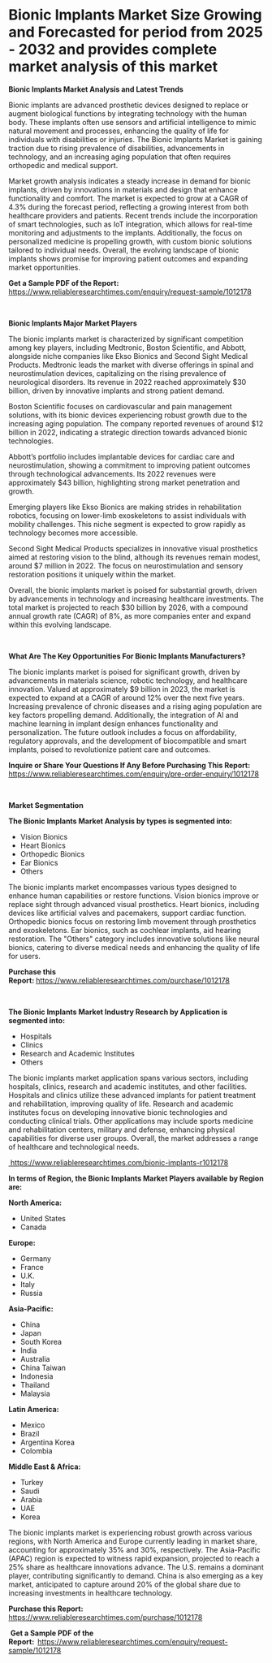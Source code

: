<p><h1>Bionic Implants Market Size Growing and Forecasted for period from 2025 - 2032 and provides complete market analysis of this market</h1></p><p><strong>Bionic Implants Market Analysis and Latest Trends</strong></p>
<p><p>Bionic implants are advanced prosthetic devices designed to replace or augment biological functions by integrating technology with the human body. These implants often use sensors and artificial intelligence to mimic natural movement and processes, enhancing the quality of life for individuals with disabilities or injuries. The Bionic Implants Market is gaining traction due to rising prevalence of disabilities, advancements in technology, and an increasing aging population that often requires orthopedic and medical support.</p><p>Market growth analysis indicates a steady increase in demand for bionic implants, driven by innovations in materials and design that enhance functionality and comfort. The market is expected to grow at a CAGR of 4.3% during the forecast period, reflecting a growing interest from both healthcare providers and patients. Recent trends include the incorporation of smart technologies, such as IoT integration, which allows for real-time monitoring and adjustments to the implants. Additionally, the focus on personalized medicine is propelling growth, with custom bionic solutions tailored to individual needs. Overall, the evolving landscape of bionic implants shows promise for improving patient outcomes and expanding market opportunities.</p></p>
<p><strong>Get a Sample PDF of the Report:&nbsp;</strong> <a href="https://www.reliableresearchtimes.com/enquiry/request-sample/1012178?utm_campaign=3528&utm_medium=2&utm_source=Github&utm_content=ia&utm_term=16042025&utm_id=bionic-implants">https://www.reliableresearchtimes.com/enquiry/request-sample/1012178</a></p>
<p>&nbsp;</p>
<p><strong>Bionic Implants Major Market Players</strong></p>
<p><p>The bionic implants market is characterized by significant competition among key players, including Medtronic, Boston Scientific, and Abbott, alongside niche companies like Ekso Bionics and Second Sight Medical Products. Medtronic leads the market with diverse offerings in spinal and neurostimulation devices, capitalizing on the rising prevalence of neurological disorders. Its revenue in 2022 reached approximately $30 billion, driven by innovative implants and strong patient demand.</p><p>Boston Scientific focuses on cardiovascular and pain management solutions, with its bionic devices experiencing robust growth due to the increasing aging population. The company reported revenues of around $12 billion in 2022, indicating a strategic direction towards advanced bionic technologies.</p><p>Abbott’s portfolio includes implantable devices for cardiac care and neurostimulation, showing a commitment to improving patient outcomes through technological advancements. Its 2022 revenues were approximately $43 billion, highlighting strong market penetration and growth.</p><p>Emerging players like Ekso Bionics are making strides in rehabilitation robotics, focusing on lower-limb exoskeletons to assist individuals with mobility challenges. This niche segment is expected to grow rapidly as technology becomes more accessible.</p><p>Second Sight Medical Products specializes in innovative visual prosthetics aimed at restoring vision to the blind, although its revenues remain modest, around $7 million in 2022. The focus on neurostimulation and sensory restoration positions it uniquely within the market.</p><p>Overall, the bionic implants market is poised for substantial growth, driven by advancements in technology and increasing healthcare investments. The total market is projected to reach $30 billion by 2026, with a compound annual growth rate (CAGR) of 8%, as more companies enter and expand within this evolving landscape.</p></p>
<p>&nbsp;</p>
<p><strong>What Are The Key Opportunities For Bionic Implants Manufacturers?</strong></p>
<p><p>The bionic implants market is poised for significant growth, driven by advancements in materials science, robotic technology, and healthcare innovation. Valued at approximately $9 billion in 2023, the market is expected to expand at a CAGR of around 12% over the next five years. Increasing prevalence of chronic diseases and a rising aging population are key factors propelling demand. Additionally, the integration of AI and machine learning in implant design enhances functionality and personalization. The future outlook includes a focus on affordability, regulatory approvals, and the development of biocompatible and smart implants, poised to revolutionize patient care and outcomes.</p></p>
<p><strong>Inquire or Share Your Questions If Any Before Purchasing This Report:</strong> <a href="https://www.reliableresearchtimes.com/enquiry/pre-order-enquiry/1012178?utm_campaign=3528&utm_medium=2&utm_source=Github&utm_content=ia&utm_term=16042025&utm_id=bionic-implants">https://www.reliableresearchtimes.com/enquiry/pre-order-enquiry/1012178</a></p>
<p>&nbsp;</p>
<p><strong>Market Segmentation</strong></p>
<p><strong>The Bionic Implants Market Analysis by types is segmented into:</strong></p>
<p><ul><li>Vision Bionics</li><li>Heart Bionics</li><li>Orthopedic Bionics</li><li>Ear Bionics</li><li>Others</li></ul></p>
<p><p>The bionic implants market encompasses various types designed to enhance human capabilities or restore functions. Vision bionics improve or replace sight through advanced visual prosthetics. Heart bionics, including devices like artificial valves and pacemakers, support cardiac function. Orthopedic bionics focus on restoring limb movement through prosthetics and exoskeletons. Ear bionics, such as cochlear implants, aid hearing restoration. The "Others" category includes innovative solutions like neural bionics, catering to diverse medical needs and enhancing the quality of life for users.</p></p>
<p><strong>Purchase this Report:&nbsp;</strong><a href="https://www.reliableresearchtimes.com/purchase/1012178?utm_campaign=3528&utm_medium=2&utm_source=Github&utm_content=ia&utm_term=16042025&utm_id=bionic-implants">https://www.reliableresearchtimes.com/purchase/1012178</a></p>
<p>&nbsp;</p>
<p><strong>The Bionic Implants Market Industry Research by Application is segmented into:</strong></p>
<p><ul><li>Hospitals</li><li>Clinics</li><li>Research and Academic Institutes</li><li>Others</li></ul></p>
<p><p>The bionic implants market application spans various sectors, including hospitals, clinics, research and academic institutes, and other facilities. Hospitals and clinics utilize these advanced implants for patient treatment and rehabilitation, improving quality of life. Research and academic institutes focus on developing innovative bionic technologies and conducting clinical trials. Other applications may include sports medicine and rehabilitation centers, military and defense, enhancing physical capabilities for diverse user groups. Overall, the market addresses a range of healthcare and technological needs.</p></p>
<p><a href="https://www.reliableresearchtimes.com/bionic-implants-r1012178?utm_campaign=3528&utm_medium=2&utm_source=Github&utm_content=ia&utm_term=16042025&utm_id=bionic-implants">&nbsp;https://www.reliableresearchtimes.com/bionic-implants-r1012178</a></p>
<p><strong>In terms of Region, the Bionic Implants Market Players available by Region are:</strong></p>
<p>
    <p> <strong> North America: </strong>
        <ul>
            <li>United States</li>
            <li>Canada</li>
        </ul>
        </p> 
    <p> <strong> Europe: </strong>
        <ul>
            <li>Germany</li>
            <li>France</li>
            <li>U.K.</li>
            <li>Italy</li>
            <li>Russia</li>
        </ul>
        </p> 
    <p> <strong> Asia-Pacific: </strong>
        <ul>
            <li>China</li>
            <li>Japan</li>
            <li>South Korea</li>
            <li>India</li>
            <li>Australia</li>
            <li>China Taiwan</li>
            <li>Indonesia</li>
            <li>Thailand</li>
            <li>Malaysia</li>
        </ul>
        </p> 
    <p> <strong> Latin America: </strong>
        <ul>
            <li>Mexico</li>
            <li>Brazil</li>
            <li>Argentina Korea</li>
            <li>Colombia</li>
        </ul>
        </p> 
    <p> <strong> Middle East & Africa: </strong>
        <ul>
            <li>Turkey</li>
            <li>Saudi</li>
            <li>Arabia</li>
            <li>UAE</li>
            <li>Korea</li>
        </ul>
    </p>
    </p>
<p><p>The bionic implants market is experiencing robust growth across various regions, with North America and Europe currently leading in market share, accounting for approximately 35% and 30%, respectively. The Asia-Pacific (APAC) region is expected to witness rapid expansion, projected to reach a 25% share as healthcare innovations advance. The U.S. remains a dominant player, contributing significantly to demand. China is also emerging as a key market, anticipated to capture around 20% of the global share due to increasing investments in healthcare technology.</p></p>
<p><strong>Purchase this Report: </strong><a href="https://www.reliableresearchtimes.com/purchase/1012178?utm_campaign=3528&utm_medium=2&utm_source=Github&utm_content=ia&utm_term=16042025&utm_id=bionic-implants">https://www.reliableresearchtimes.com/purchase/1012178</a></p>
<p>&nbsp;<strong>Get a Sample PDF of the Report:&nbsp;&nbsp;</strong><a href="https://www.reliableresearchtimes.com/enquiry/request-sample/1012178?utm_campaign=3528&utm_medium=2&utm_source=Github&utm_content=ia&utm_term=16042025&utm_id=bionic-implants">https://www.reliableresearchtimes.com/enquiry/request-sample/1012178</a></p>
<p><strong></strong></p>
<p><p></p><p></p><p></p></p>